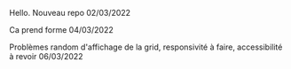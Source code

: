 Hello. Nouveau repo 02/03/2022

Ca prend forme 04/03/2022

Problèmes random d'affichage de la grid, responsivité à faire, accessibilité à revoir 06/03/2022
